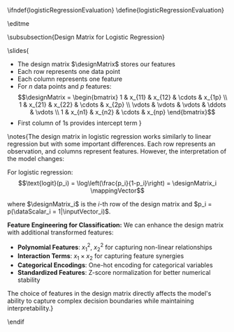 \ifndef{logisticRegressionEvaluation}
\define{logisticRegressionEvaluation}

\editme

\subsubsection{Design Matrix for Logistic Regression}

\slides{
* The design matrix $\designMatrix$ stores our features
* Each row represents one data point
* Each column represents one feature
* For $n$ data points and $p$ features:
  $$\designMatrix = \begin{bmatrix} 
  1 & x_{11} & x_{12} & \cdots & x_{1p} \\
  1 & x_{21} & x_{22} & \cdots & x_{2p} \\
  \vdots & \vdots & \vdots & \ddots & \vdots \\
  1 & x_{n1} & x_{n2} & \cdots & x_{np}
  \end{bmatrix}$$
* First column of 1s provides intercept term
}

\notes{The design matrix in logistic regression works similarly to linear regression but with some important differences. Each row represents an observation, and columns represent features. However, the interpretation of the model changes:

For logistic regression:
$$\text{logit}(p_i) = \log\left(\frac{p_i}{1-p_i}\right) = \designMatrix_i \mappingVector$$

where $\designMatrix_i$ is the $i$-th row of the design matrix and $p_i = p(\dataScalar_i = 1|\inputVector_i)$.

**Feature Engineering for Classification:**
We can enhance the design matrix with additional transformed features:

- **Polynomial Features**: $x_1^2$, $x_2^2$ for capturing non-linear relationships
- **Interaction Terms**: $x_1 \times x_2$ for capturing feature synergies  
- **Categorical Encodings**: One-hot encoding for categorical variables
- **Standardized Features**: Z-score normalization for better numerical stability

The choice of features in the design matrix directly affects the model's ability to capture complex decision boundaries while maintaining interpretability.}



\endif
